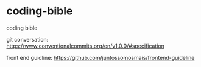 # coding-bible
coding bible


git conversation:
https://www.conventionalcommits.org/en/v1.0.0/#specification

front end guidline:
https://github.com/juntossomosmais/frontend-guideline
